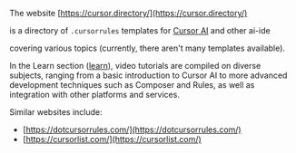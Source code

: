 The website [https://cursor.directory/](https://cursor.directory/) 

is a directory of `.cursorrules` templates for [Cursor AI](https://www.cursor.com/)  and other ai-ide

covering various topics 
(currently, there aren't many templates available).

In the Learn section ([learn](https://cursor.directory/learn)), video tutorials are compiled on diverse subjects, ranging from a basic introduction to Cursor AI to more advanced development techniques such as Composer and Rules, as well as integration with other platforms and services.

Similar websites include:
*   [https://dotcursorrules.com/](https://dotcursorrules.com/)
*   [https://cursorlist.com/](https://cursorlist.com/)